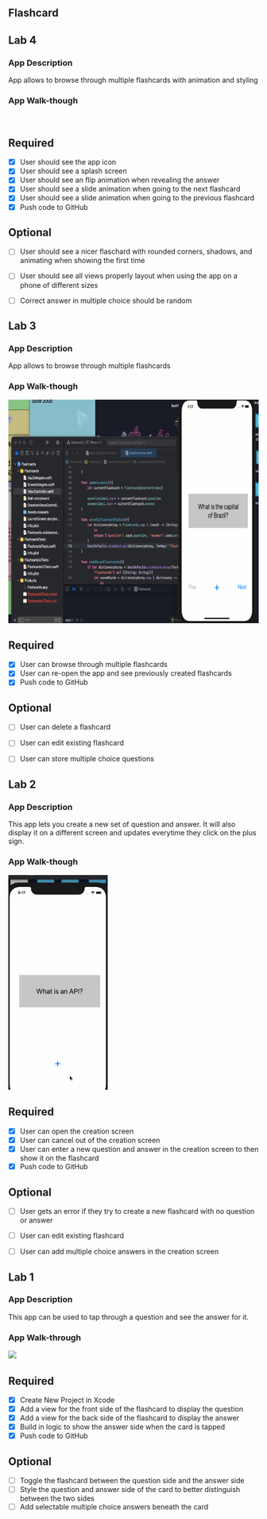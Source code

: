 ## Flashcard

## Lab 4

### App Description
App allows to browse through multiple flashcards with animation and styling

### App Walk-though
<img src="" width=200><br>

## Required
- [x] User should see the app icon 
- [x] User should see a splash screen
- [x] User should see an flip animation when revealing the answer
- [x] User should see a slide animation when going to the next flashcard
- [x] User should see a slide animation when going to the previous flashcard
- [x] Push code to GitHub
## Optional
- [ ] User should see a nicer flaschard with rounded corners, shadows, and animating when showing the first time
- [ ] User should see all views properly layout when using the app on a phone of different sizes
- [ ] Correct answer in multiple choice should be random


## Lab 3

### App Description
App allows to browse through multiple flashcards

### App Walk-though
<img src= "https://github.com/Tigistamebrate/Flashcards/blob/main/lab3.gif" width=800 height= 450><br>

## Required
- [x] User can browse through multiple flashcards
- [x] User can re-open the app and see previously created flashcards
- [x] Push code to GitHub
## Optional
- [ ] User can delete a flashcard
- [ ] User can edit existing flashcard
- [ ] User can store multiple choice questions



## Lab 2

### App Description
This app lets you create a new set of question and answer. It will also display it on a different screen and updates everytime they click on the plus sign.

### App Walk-though

<img src="https://github.com/Tigistamebrate/Flashcards/blob/main/flashcardw4.gif" width=200><br>


## Required
- [x] User can open the creation screen
- [x] User can cancel out of the creation screen
- [x] User can enter a new question and answer in the creation screen to then show it on the flashcard
- [x] Push code to GitHub
## Optional
- [ ] User gets an error if they try to create a new flashcard with no question or answer
- [ ] User can edit existing flashcard
- [ ] User can add multiple choice answers in the creation screen


## Lab 1

### App Description
This app can be used to tap through a question and see the answer for it.

### App Walk-through
<img src="https://media.giphy.com/media/CkL1ZPvW8QDMKZjk6a/source.gif" width=200><br>

## Required
- [x] Create New Project in Xcode
- [x] Add a view for the front side of the flashcard to display the question
- [x] Add a view for the back side of the flashcard to display the answer
- [x] Build in logic to show the answer side when the card is tapped
- [x] Push code to GitHub
## Optional
- [ ] Toggle the flashcard between the question side and the answer side
- [ ] Style the question and answer side of the card to better distinguish between the two sides
- [ ] Add selectable multiple choice answers beneath the card
